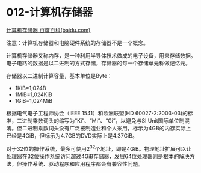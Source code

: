 # 012-计算机存储器

[计算机存储器 百度百科(baidu.com)](https://baike.baidu.com/item/计算机存储器/786229?fr=ge_ala)


注意：计算机存储器和电脑硬件系统的存储器不是一个概念。

计算机存储器又称内存，是一种利用半导体技术做成的电子设备，用来存储数据。电子电路的数据是以二进制的方式存储，存储器的每一个存储单元称做记忆元。


存储器以二进制计算容量，基本单位是Byte：

- 1KiB=1,024B
- 1MiB=1,024KiB
- 1GiB=1,024MiB

根据电气电子工程师协会（IEEE 1541）和欧洲联盟(HD 60027-2:2003-03)的标准，二进制乘数词头的缩写为“Ki”、“Mi”、“Gi”，以避免与SI Unit国际单位制混淆。但二进制乘数词头没有广泛被制造业和个人采用，标示为4GB的内存实际上已经是4GiB，但标示为4.7GB的DVD实际上是4.37GiB。

对于32位的操作系统，最多可使用$2^{32}$个地址，即是4GiB。物理地址扩展可以让处理器在32位操作系统访问超过4GiB存储器，发展64位处理器则是根本的解决方法，但操作系统、驱动程序和应用程序都会有兼容性问题。